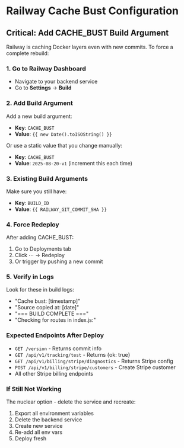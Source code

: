 # Railway Cache Bust Configuration

## Critical: Add CACHE_BUST Build Argument

Railway is caching Docker layers even with new commits. To force a complete rebuild:

### 1. Go to Railway Dashboard
- Navigate to your backend service
- Go to **Settings** → **Build**

### 2. Add Build Argument
Add a new build argument:
- **Key**: `CACHE_BUST`
- **Value**: `{{ new Date().toISOString() }}`

Or use a static value that you change manually:
- **Key**: `CACHE_BUST` 
- **Value**: `2025-08-20-v1` (increment this each time)

### 3. Existing Build Arguments
Make sure you still have:
- **Key**: `BUILD_ID`
- **Value**: `{{ RAILWAY_GIT_COMMIT_SHA }}`

### 4. Force Redeploy
After adding CACHE_BUST:
1. Go to Deployments tab
2. Click ⋯ → Redeploy
3. Or trigger by pushing a new commit

### 5. Verify in Logs
Look for these in build logs:
- "Cache bust: [timestamp]"
- "Source copied at: [date]"
- "=== BUILD COMPLETE ==="
- "Checking for routes in index.js:"

### Expected Endpoints After Deploy
- `GET /version` - Returns commit info
- `GET /api/v1/tracking/test` - Returns {ok: true}
- `GET /api/v1/billing/stripe/diagnostics` - Returns Stripe config
- `POST /api/v1/billing/stripe/customers` - Create Stripe customer
- All other Stripe billing endpoints

### If Still Not Working
The nuclear option - delete the service and recreate:
1. Export all environment variables
2. Delete the backend service
3. Create new service
4. Re-add all env vars
5. Deploy fresh
